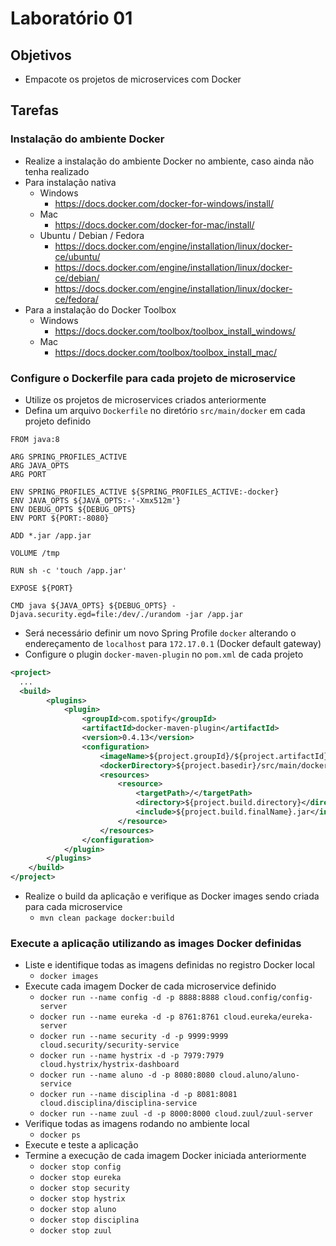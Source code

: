 # Laboratório 01

## Objetivos
- Empacote os projetos de microservices com Docker

## Tarefas

### Instalação do ambiente Docker
- Realize a instalação do ambiente Docker no ambiente, caso ainda não tenha realizado
- Para instalação nativa
  - Windows
    - https://docs.docker.com/docker-for-windows/install/
  - Mac
    - https://docs.docker.com/docker-for-mac/install/
  - Ubuntu / Debian / Fedora
    - https://docs.docker.com/engine/installation/linux/docker-ce/ubuntu/
    - https://docs.docker.com/engine/installation/linux/docker-ce/debian/
    - https://docs.docker.com/engine/installation/linux/docker-ce/fedora/
- Para a instalação do Docker Toolbox
  - Windows
    - https://docs.docker.com/toolbox/toolbox_install_windows/
  - Mac
    - https://docs.docker.com/toolbox/toolbox_install_mac/

### Configure o Dockerfile para cada projeto de microservice
- Utilize os projetos de microservices criados anteriormente
- Defina um arquivo `Dockerfile` no diretório `src/main/docker` em cada projeto definido
```
FROM java:8

ARG SPRING_PROFILES_ACTIVE
ARG JAVA_OPTS
ARG PORT

ENV SPRING_PROFILES_ACTIVE ${SPRING_PROFILES_ACTIVE:-docker}
ENV JAVA_OPTS ${JAVA_OPTS:-'-Xmx512m'}
ENV DEBUG_OPTS ${DEBUG_OPTS}
ENV PORT ${PORT:-8080}

ADD *.jar /app.jar

VOLUME /tmp

RUN sh -c 'touch /app.jar'

EXPOSE ${PORT}

CMD java ${JAVA_OPTS} ${DEBUG_OPTS} -Djava.security.egd=file:/dev/./urandom -jar /app.jar
```
- Será necessário definir um novo Spring Profile `docker` alterando o endereçamento de `localhost` para `172.17.0.1` (Docker default gateway)
- Configure o plugin `docker-maven-plugin` no `pom.xml` de cada projeto
```xml
<project>
  ...
  <build>
        <plugins>
            <plugin>
                <groupId>com.spotify</groupId>
                <artifactId>docker-maven-plugin</artifactId>
                <version>0.4.13</version>
                <configuration>
                    <imageName>${project.groupId}/${project.artifactId}</imageName>
                    <dockerDirectory>${project.basedir}/src/main/docker</dockerDirectory>
                    <resources>
                        <resource>
                            <targetPath>/</targetPath>
                            <directory>${project.build.directory}</directory>
                            <include>${project.build.finalName}.jar</include>
                        </resource>
                    </resources>
                </configuration>
            </plugin>
        </plugins>
    </build>
</project>
```
- Realize o build da aplicação e verifique as Docker images sendo criada para cada microservice
  - `mvn clean package docker:build`

### Execute a aplicação utilizando as images Docker definidas
- Liste e identifique todas as imagens definidas no registro Docker local
  - `docker images`
- Execute cada imagem Docker de cada microservice definido
  - `docker run --name config -d -p 8888:8888 cloud.config/config-server`
  - `docker run --name eureka -d -p 8761:8761 cloud.eureka/eureka-server`
  - `docker run --name security -d -p 9999:9999 cloud.security/security-service`
  - `docker run --name hystrix -d -p 7979:7979 cloud.hystrix/hystrix-dashboard`
  - `docker run --name aluno -d -p 8080:8080 cloud.aluno/aluno-service`
  - `docker run --name disciplina -d -p 8081:8081 cloud.disciplina/disciplina-service`
  - `docker run --name zuul -d -p 8000:8000 cloud.zuul/zuul-server`
- Verifique todas as imagens rodando no ambiente local
  - `docker ps`
- Execute e teste a aplicação
- Termine a execução de cada imagem Docker iniciada anteriormente
  - `docker stop config`
  - `docker stop eureka`
  - `docker stop security`
  - `docker stop hystrix`
  - `docker stop aluno`
  - `docker stop disciplina`
  - `docker stop zuul`
